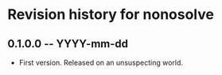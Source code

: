 # Revision history for nonosolve

## 0.1.0.0  -- YYYY-mm-dd

* First version. Released on an unsuspecting world.
